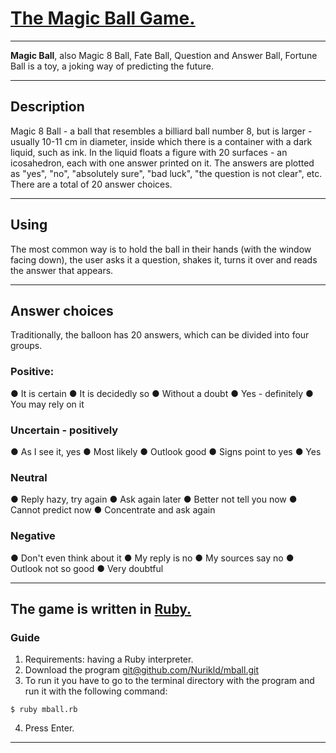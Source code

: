 # [The Magic Ball Game.](https://en.wikipedia.org/wiki/Magic_8_Ball)
____
**Magic Ball**, also Magic 8 Ball, Fate Ball, Question and Answer Ball, Fortune Ball is a toy, a joking way of predicting the future.
____
## Description
Magic 8 Ball - a ball that resembles a billiard ball number 8, but is larger - usually 10-11 cm in diameter, inside which there is a container with a dark liquid, such as ink. In the liquid floats a figure with 20 surfaces - an icosahedron, each with one answer printed on it.
The answers are plotted as "yes", "no", "absolutely sure", "bad luck", "the question is not clear", etc. There are a total of 20 answer choices.
____
## Using
The most common way is to hold the ball in their hands (with the window facing down), the user asks it a question, shakes it, turns it over and reads the answer that appears.
____
## Answer choices
Traditionally, the balloon has 20 answers, which can be divided into four groups.

### Positive:

● It is certain ● It is decidedly so ● Without a doubt ● Yes - definitely ● You may rely on it

### Uncertain - positively

● As I see it, yes ● Most likely ● Outlook good ● Signs point to yes ● Yes

### Neutral

● Reply hazy, try again ● Ask again later ● Better not tell you now ● Cannot predict now ● Concentrate and ask again

### Negative

● Don't even think about it ● My reply is no ● My sources say no ● Outlook not so good ● Very doubtful
____
## The game is written in [Ruby.](https://en.wikipedia.org/wiki/Ruby_(programming_language))

### Guide

1. Requirements: having a Ruby interpreter.
2. Download the program [git@github.com/Nurikld/mball.git](https://github.com/Nurikld/mball)
3. To run it you have to go to the terminal directory with the program and run it with the following command:

```
$ ruby mball.rb
```

4. Press Enter.
____

